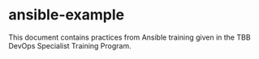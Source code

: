 # ansible-example

This document contains practices from Ansible training given in the TBB DevOps Specialist Training Program.
